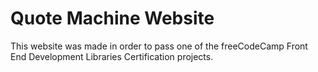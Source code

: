 # Quote Machine Website
This website was made in order to pass one of the freeCodeCamp Front End Development Libraries Certification projects.
